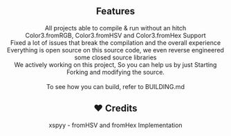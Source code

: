 <h2 align="center"> Features </h2>

<p align=center>  
All projects able to compile & run without an hitch<br>
Color3.fromRGB, Color3.fromHSV and Color3.fromHex Support<br>
Fixed a lot of issues that break the compilation and the overall experience<br>
Everything is open source on this source code, we even reverse engineered some closed source libraries<br>
We actively working on this project, So you can help us by just Starting Forking and modifying the source.<br><br>
To see how you can build, refer to BUILDING.md
</p> 

<h2 align="center"> ❤️ Credits </h2>

<p align=center>  
xspyy - fromHSV and fromHex Implementation
</p> 
